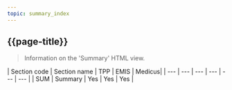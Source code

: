 ```yaml
---
topic: summary_index
---
```


## {{page-title}}

> Information on the 'Summary' HTML view.

| Section code | Section name | TPP | EMIS | Medicus|
| --- | --- | --- | --- | --- | --- |
| SUM | Summary | Yes | Yes | Yes |